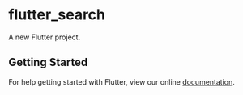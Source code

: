 # flutter_search

A new Flutter project.

## Getting Started

For help getting started with Flutter, view our online
[documentation](https://flutter.io/).
